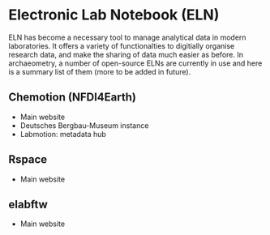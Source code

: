 # Electronic Lab Notebook (ELN)
ELN has become a necessary tool to manage analytical data in modern laboratories. It offers a variety of functionalties to digitially organise research 
data, and make the sharing of data much easier as before. In archaeometry, a number of open-source ELNs are currently in use and here is a summary list of them (more to be
added in future). 

## Chemotion (NFDI4Earth) 
- Main website
- Deutsches Bergbau-Museum instance
- Labmotion: metadata hub

## Rspace
- Main website
## elabftw
- Main website

